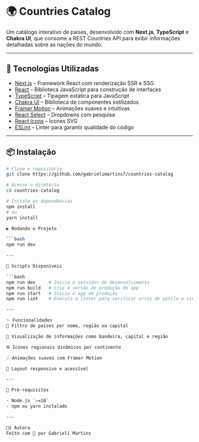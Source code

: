 # 🌍 Countries Catalog

Um catálogo interativo de países, desenvolvido com **Next.js**, **TypeScript** e **Chakra UI**, que consome a REST Countries API para exibir informações detalhadas sobre as nações do mundo.

---

## 🚀 Tecnologias Utilizadas

- [Next.js](https://nextjs.org/) – Framework React com renderização SSR e SSG  
- [React](https://react.dev/) – Biblioteca JavaScript para construção de interfaces  
- [TypeScript](https://www.typescriptlang.org/) – Tipagem estática para JavaScript  
- [Chakra UI](https://chakra-ui.com/) – Biblioteca de componentes estilizados  
- [Framer Motion](https://www.framer.com/motion/) – Animações suaves e intuitivas  
- [React Select](https://react-select.com/home) – Dropdowns com pesquisa  
- [React Icons](https://react-icons.github.io/react-icons/) – Ícones SVG  
- [ESLint](https://eslint.org/) – Linter para garantir qualidade do código  

---

## 📦 Instalação

```bash
# Clone o repositório
git clone https://github.com/gabrielimartins7/countries-catalog

# Acesse o diretório
cd countries-catalog

# Instale as dependências
npm install
# ou
yarn install

▶️ Rodando o Projeto

```bash
npm run dev

---

🧪 Scripts Disponíveis

```bash
npm run dev     # Inicia o servidor de desenvolvimento
npm run build   # Cria a versão de produção do app
npm run start   # Inicia o app em produção
npm run lint    # Executa o linter para verificar erros de estilo e sintaxe

---

✨ Funcionalidades
🔎 Filtro de países por nome, região ou capital

📍 Visualização de informações como bandeira, capital e região

🌐 Ícones regionais dinâmicos por continente

💡 Animações suaves com Framer Motion

📱 Layout responsivo e acessível

---

📌 Pré-requisitos

- Node.js `>=18`
- npm ou yarn instalado

---

🙋‍♀️ Autora
Feito com 💜 por Gabrieli Martins
